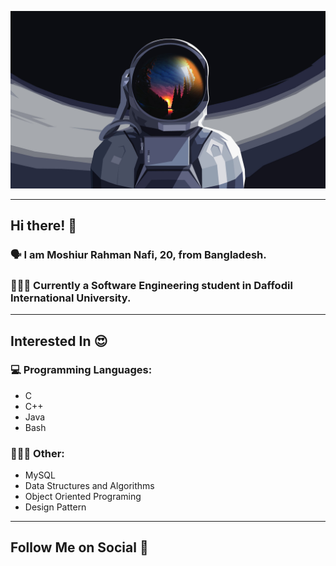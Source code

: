 ![Profile Picture](assets/astraunaut.jpg "defUserName-404")

---
## Hi there! 👋

### 🗣 I am Moshiur Rahman Nafi, 20, from Bangladesh.

### 👨🏾‍🎓 Currently a Software Engineering student in Daffodil International University.

---
## Interested In 😍
### 💻 Programming Languages:
* C
* C++
* Java
* Bash
### 👨🏾‍💻 Other:
* MySQL
* Data Structures and Algorithms
* Object Oriented Programing
* Design Pattern

---
## Follow Me on Social 👥